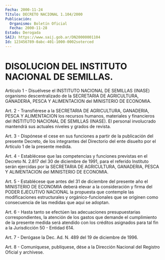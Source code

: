 ```yaml
---
Fecha: 2000-11-24
Título: DECRETO NACIONAL 1.104/2000
Publicación:
  Organismo: Boletín Oficial
  Fecha: 2000-11-28
Estado: Derogada
SAIJ: https://www.saij.gob.ar/DN20000001104
Id: 123456789-0abc-401-1000-0002soterced
---
```

# DISOLUCION DEL INSTITUTO NACIONAL DE SEMILLAS.

<a id="1"></a>
Artículo 1 - Disuélvese el INSTITUTO  NACIONAL DE SEMILLAS (INASE) organismo  descentralizado  de  la  SECRETARIA    DE   AGRICULTURA, GANADERIA,    PESCA  Y  ALIMENTACION  del  MINISTERIO  DE  ECONOMIA.

<a id="2"></a>
Art. 2 - Transfiérese  a  la SECRETARIA DE AGRICULTURA, GANADERIA, PESCA Y ALIMENTACION los recursos humanos, materiales y financieros del INSTITUTO NACIONAL DE SEMILLAS (INASE). El personal involucrado mantendrá sus actuales niveles y grados de revista.

<a id="3"></a>
Art.  3 - Dispónese el cese  en  sus  funciones  a  partir de  la publicación del presente Decreto, de los integrantes del Directorio del ente  disuelto  por  el  Artículo  1  de  la  presente  medida.

<a id="4"></a>
Art. 4 - Establécese que las competencias y funciones previstas en el Decreto  N.  2.817 del 30 de diciembre de 1991, para el referido Instituto  serán  ejercidas   por  la  SECRETARIA  DE  AGRICULTURA, GANADERIA,  PESCA  Y  ALIMENTACION    del  MINISTERIO  DE  ECONOMIA.

<a id="5"></a>
Art. 5 - Establécese que antes del 31  de  diciembre  del presente año  el  MINISTERIO DE ECONOMIA deberá elevar a la consideración  y firma del  PODER  EJECUTIVO NACIONAL la propuesta que contemple las modificaciones estructurales y orgánico-funcionales que se originen como consecuencia de las medidas que aquí se adoptan.

<a id="6"></a>
Art. 6 - Hasta tanto  se efectúen las adecuaciones presupuestarias correspondientes,  la  atención   de  los  gastos  que  demande  el cumplimiento de la presente medida  será  atendido con los créditos asignados  para  tal  fin  a  la  Jurisdicción  50  -  Entidad  614.

<a id="7"></a>
Art. 7 - Derógase la Dec. Ad. N. 489 del 19 de diciembre  de  1996.

<a id="8"></a>
Art.  8 - Comuníquese, publíquese, dése a la Dirección Nacional del Registro Oficial y archívese.